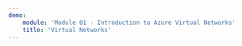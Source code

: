 ```yaml
---
demo:
    module: 'Module 01 - Introduction to Azure Virtual Networks'
    title: 'Virtual Networks'
---
```


